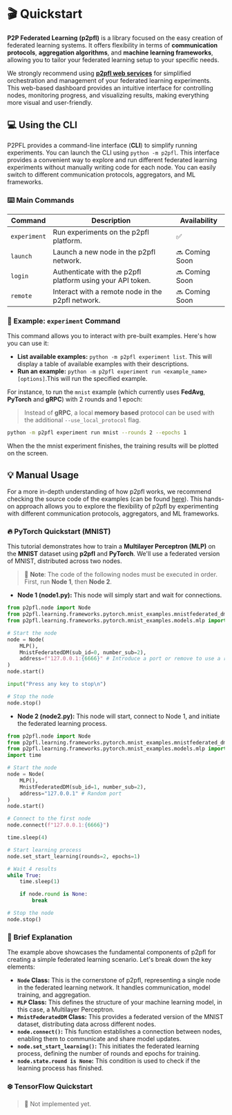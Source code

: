 # 🎬 Quickstart

**P2P Federated Learning (p2pfl)** is a library focused on the easy creation of federated learning systems. It offers flexibility in terms of **communication protocols**, **aggregation algorithms**, and **machine learning frameworks**, allowing you to tailor your federated learning setup to your specific needs.

We strongly recommend using [**p2pfl web services**](https://p2pfl.com) for simplified orchestration and management of your federated learning experiments. This web-based dashboard provides an intuitive interface for controlling nodes, monitoring progress, and visualizing results, making everything more visual and user-friendly.

## 💻 Using the CLI

P2PFL provides a command-line interface (**CLI**) to simplify running experiments. You can launch the CLI using `python -m p2pfl`. This interface provides a convenient way to explore and run different federated learning experiments without manually writing code for each node. You can easily switch to different communication protocols, aggregators, and ML frameworks.

### ⌨️ Main Commands

| Command        | Description                                                                    | Availability |
|----------------|--------------------------------------------------------------------------------|--------------|
| `experiment`   | Run experiments on the p2pfl platform.                                         | ✅            |
| `launch`       | Launch a new node in the p2pfl network.                                        | 🔜 Coming Soon |
| `login`        | Authenticate with the p2pfl platform using your API token.                     | 🔜 Coming Soon |
| `remote`       | Interact with a remote node in the p2pfl network.                              | 🔜 Coming Soon |


### 🧪 Example: `experiment` Command

This command allows you to interact with pre-built examples. Here's how you can use it:

* **List available examples:** `python -m p2pfl experiment list`. This will display a table of available examples with their descriptions.
* **Run an example:** `python -m p2pfl experiment run <example_name> [options]`.This will run the specified example.

For instance, to run the `mnist` example (which currently uses **FedAvg**, **PyTorch** and  **gRPC**) with 2 rounds and 1 epoch:

> Instead of **gRPC**, a local **memory based** protocol can be used with the additional `--use_local_protocol` flag.

```bash
python -m p2pfl experiment run mnist --rounds 2 --epochs 1
```

When the the mnist experiment finishes, the training results will be plotted on the screen.

## 💡 Manual Usage

For a more in-depth understanding of how p2pfl works, we recommend checking the source code of the examples (can be found [here](https://github.com/pguijas/p2pfl/tree/main/p2pfl/examples)). This hands-on approach allows you to explore the flexibility of p2pfl by experimenting with different communication protocols, aggregators, and ML frameworks.

### 🔥 PyTorch Quickstart (MNIST)

This tutorial demonstrates how to train a **Multilayer Perceptron (MLP)** on the **MNIST** dataset using **p2pfl** and **PyTorch**. We'll use a federated version of MNIST, distributed across two nodes.

> 🚧 **Note**: The code of the following nodes must be executed in order. First, run **Node 1**, then **Node 2**.

- **Node 1 (node1.py):** This node will simply start and wait for connections.

```python
from p2pfl.node import Node
from p2pfl.learning.frameworks.pytorch.mnist_examples.mnistfederated_dm import MnistFederatedDM
from p2pfl.learning.frameworks.pytorch.mnist_examples.models.mlp import MLP

# Start the node
node = Node(
    MLP(),
    MnistFederatedDM(sub_id=0, number_sub=2),
    address=f"127.0.0.1:{6666}" # Introduce a port or remove to use a random one
)
node.start()

input("Press any key to stop\n")

# Stop the node
node.stop()
```

- **Node 2 (node2.py):** This node will start, connect to Node 1, and initiate the federated learning process.

```python
from p2pfl.node import Node
from p2pfl.learning.frameworks.pytorch.mnist_examples.mnistfederated_dm import MnistFederatedDM
from p2pfl.learning.frameworks.pytorch.mnist_examples.models.mlp import MLP
import time

# Start the node
node = Node(
    MLP(),
    MnistFederatedDM(sub_id=1, number_sub=2),
    address="127.0.0.1" # Random port
)
node.start()

# Connect to the first node
node.connect(f"127.0.0.1:{6666}") 

time.sleep(4)

# Start learning process
node.set_start_learning(rounds=2, epochs=1)

# Wait 4 results
while True:
    time.sleep(1)

    if node.round is None:
        break

# Stop the node
node.stop()
```
### 🧠 Brief Explanation

The example above showcases the fundamental components of p2pfl for creating a simple federated learning scenario. Let's break down the key elements:

* **`Node` Class:** This is the cornerstone of p2pfl, representing a single node in the federated learning network. It handles communication, model training, and aggregation.
* **`MLP` Class:** This defines the structure of your machine learning model, in this case, a Multilayer Perceptron.
* **`MnistFederatedDM` Class:** This provides a federated version of the MNIST dataset, distributing data across different nodes.
* **`node.connect()`:** This function establishes a connection between nodes, enabling them to communicate and share model updates.
* **`node.set_start_learning()`:** This initiates the federated learning process, defining the number of rounds and epochs for training.
* **`node.state.round is None`:** This condition is used to check if the learning process has finished.

### ❄️ TensorFlow Quickstart

> 🚧 Not implemented yet. 


